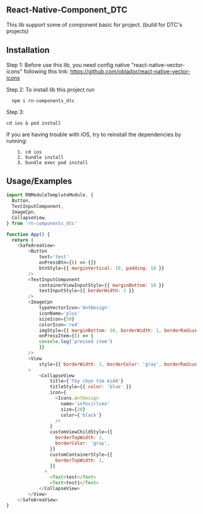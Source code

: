
## React-Native-Component_DTC

This lib support some of component basic for project. (build for DTC's projects)


## Installation

Step 1: Before use this lib, you need config native "react-native-vector-icons" following this link: https://github.com/oblador/react-native-vector-icons

Step 2: To install lib this project run

```
  npm i rn-components_dtc
```

Step 3: 

```
cd ios & pod install
```
If you are having trouble with iOS, try to reinstall the dependencies by running:
```
    1. cd ios
    2. bundle install
    3. bundle exec pod install

```


## Usage/Examples

```javascript
import RNModuleTemplateModule, {
  Button,
  TextInputComponent,
  ImageCpn,
  CollapseView,
} from 'rn-components_dtc'

function App() {
  return (
    <SafeAreaView>
        <Button
            text='test'
            onPressBtn={() => {}}
            btnStyle={{ marginVertical: 10, padding: 10 }}
        />
        <TextInputComponent
            containerViewInputStyle={{ marginBottom: 10 }}
            textInputStyle={{ borderWidth: 2 }}
        />
        <ImageCpn
            typeVectorIcon='AntDesign'
            iconName='plus'
            sizeIcon={50}
            colorIcon='red'
            imgStyle={{ marginBottom: 10, borderWidth: 1, borderRadius: 6 }}
            onPressItem={() => {
            console.log('pressed item')
            }}
        />
        <View
            style={{ borderWidth: 2, borderColor: 'gray', borderRadius: 6 }}
        >
            <CollapseView
                title={'Tùy chọn tìm kiếm'}
                titleStyle={{ color: 'blue' }}
                icon={
                  <Icons.AntDesign
                    name='infocirlceo'
                    size={20}
                    color={'black'}
                  />
                }
                customViewChildStyle={{
                  borderTopWidth: 1,
                  borderColor: 'gray',
                }}
                customContainerStyle={{
                  borderTopWidth: 1,
                }}
              >
                <Text>test</Text>
                <Text>test1</Text>
            </CollapseView>
        </View>
    </SafeAreaView>
}
```


